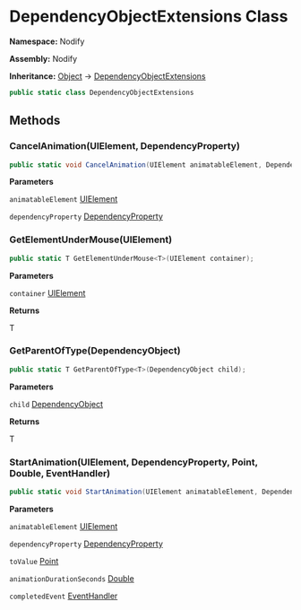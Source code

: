 # DependencyObjectExtensions Class  
  
**Namespace:** Nodify  
  
**Assembly:** Nodify  
  
**Inheritance:** [Object](https://docs.microsoft.com/en-us/dotnet/api/System.Object) → [DependencyObjectExtensions](DependencyObjectExtensions)  
  
```csharp  
public static class DependencyObjectExtensions  
```  
## Methods  
  
### CancelAnimation(UIElement, DependencyProperty)  
  
```csharp  
public static void CancelAnimation(UIElement animatableElement, DependencyProperty dependencyProperty);  
```  
**Parameters**  
  
`animatableElement` [UIElement](https://docs.microsoft.com/en-us/dotnet/api/System.Windows.UIElement)  
  
`dependencyProperty` [DependencyProperty](https://docs.microsoft.com/en-us/dotnet/api/System.Windows.DependencyProperty)  
  
### GetElementUnderMouse(UIElement)  
  
```csharp  
public static T GetElementUnderMouse<T>(UIElement container);  
```  
**Parameters**  
  
`container` [UIElement](https://docs.microsoft.com/en-us/dotnet/api/System.Windows.UIElement)  
  
**Returns**  
  
T  
  
### GetParentOfType(DependencyObject)  
  
```csharp  
public static T GetParentOfType<T>(DependencyObject child);  
```  
**Parameters**  
  
`child` [DependencyObject](https://docs.microsoft.com/en-us/dotnet/api/System.Windows.DependencyObject)  
  
**Returns**  
  
T  
  
### StartAnimation(UIElement, DependencyProperty, Point, Double, EventHandler)  
  
```csharp  
public static void StartAnimation(UIElement animatableElement, DependencyProperty dependencyProperty, Point toValue, double animationDurationSeconds, EventHandler completedEvent = null);  
```  
**Parameters**  
  
`animatableElement` [UIElement](https://docs.microsoft.com/en-us/dotnet/api/System.Windows.UIElement)  
  
`dependencyProperty` [DependencyProperty](https://docs.microsoft.com/en-us/dotnet/api/System.Windows.DependencyProperty)  
  
`toValue` [Point](https://docs.microsoft.com/en-us/dotnet/api/System.Windows.Point)  
  
`animationDurationSeconds` [Double](https://docs.microsoft.com/en-us/dotnet/api/System.Double)  
  
`completedEvent` [EventHandler](https://docs.microsoft.com/en-us/dotnet/api/System.EventHandler)  
  

